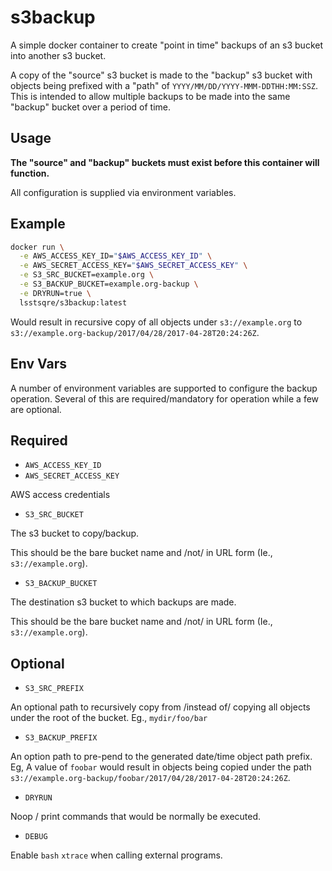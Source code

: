 s3backup
===

A simple docker container to create "point in time" backups of an s3 bucket
into another s3 bucket.

A copy of the "source" s3 bucket is made to the "backup" s3 bucket with objects
being prefixed with a "path" of `YYYY/MM/DD/YYYY-MMM-DDTHH:MM:SSZ`.  This is
intended to allow multiple backups to be made into the same "backup" bucket
over a period of time.

Usage
---

__The "source" and "backup" buckets must exist before this container will
function.__

All configuration is supplied via environment variables.

Example
---

```sh
docker run \
  -e AWS_ACCESS_KEY_ID="$AWS_ACCESS_KEY_ID" \
  -e AWS_SECRET_ACCESS_KEY="$AWS_SECRET_ACCESS_KEY" \
  -e S3_SRC_BUCKET=example.org \
  -e S3_BACKUP_BUCKET=example.org-backup \
  -e DRYRUN=true \
  lsstsqre/s3backup:latest
```

Would result in recursive copy of all objects under `s3://example.org` to `s3://example.org-backup/2017/04/28/2017-04-28T20:24:26Z`.

Env Vars
---

A number of environment variables are supported to configure the backup
operation.  Several of this are required/mandatory for operation while a few
are optional.

Required
---

* `AWS_ACCESS_KEY_ID`
* `AWS_SECRET_ACCESS_KEY`

AWS access credentials

* `S3_SRC_BUCKET`

The s3 bucket to copy/backup.

This should be the bare bucket name and /not/ in URL form (Ie.,
`s3://example.org`).

* `S3_BACKUP_BUCKET`

The destination s3 bucket to which backups are made.

This should be the bare bucket name and /not/ in URL form (Ie.,
`s3://example.org`).

Optional
---

* `S3_SRC_PREFIX`

An optional path to recursively copy from /instead of/ copying all objects
under the root of the bucket. Eg., `mydir/foo/bar`

* `S3_BACKUP_PREFIX`

An option path to pre-pend to the generated date/time object path prefix. Eg, A
value of `foobar` would result in objects being copied under the path
`s3://example.org-backup/foobar/2017/04/28/2017-04-28T20:24:26Z`.

* `DRYRUN`

Noop / print commands that would be normally be executed.

* `DEBUG`

Enable `bash` `xtrace` when calling external programs.
